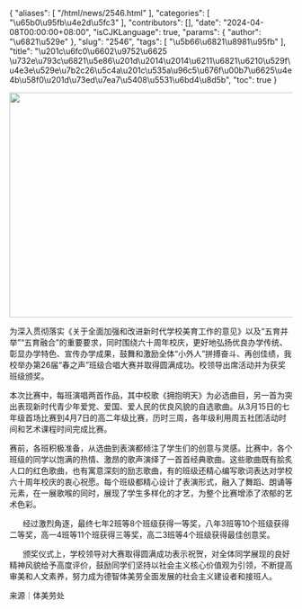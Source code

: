 {
    "aliases": [
        "/html/news/2546.html"
    ],
    "categories": [
        "\u65b0\u95fb\u4e2d\u5fc3"
    ],
    "contributors": [],
    "date": "2024-04-08T00:00:00+08:00",
    "isCJKLanguage": true,
    "params": {
        "author": "\u6821\u529e"
    },
    "slug": "2546",
    "tags": [
        "\u5b66\u6821\u8981\u95fb"
    ],
    "title": "\u201c\u6fc0\u6602\u9752\u6625 \u732e\u793c\u6821\u5e86\u201d\u2014\u2014\u6211\u6821\u6210\u529f\u4e3e\u529e\u7b2c26\u5c4a\u201c\u535a\u96c5\u676f\u00b7\u6625\u4e4b\u58f0\u201d\u73ed\u7ea7\u5408\u5531\u6bd4\u8d5b",
    "toc": true
}


<img
    src="https://cdn.tfls.online/mirror/full/37087a8c5477f08a187f7f8134149bc117b04dec.jpg"
    style="display:block;margin-left:auto;margin-right:auto;"
    decoding="async"
    fetchpriority="auto"
    loading="lazy"
    height="400"
    width="600"
/>




  





为深入贯彻落实《关于全面加强和改进新时代学校美育工作的意见》以及“五育并举”“五育融合”的重要要求，同时围绕六十周年校庆，更好地弘扬优良办学传统、彰显办学特色、宣传办学成果，鼓舞和激励全体“小外人”拼搏奋斗、再创佳绩，我校举办第26届“春之声”班级合唱大赛并取得圆满成功。校领导出席活动并为获奖班级颁奖。




  





本次比赛中，每班演唱两首作品，其中校歌《拥抱明天》为必选曲目，另一首为突出表现新时代青少年爱党、爱国、爱人民的优良风貌的自选歌曲。从3月15日的七年级首场比赛到4月7日的高二年级比赛，历时三周，各年级利用周五社团活动时间和艺术课程时间完成比赛。




  





赛前，各班积极准备，从选曲到表演都倾注了学生们的创意与灵感。比赛中，各个班级的同学以饱满的热情、激昂的歌声演绎了一首首经典歌曲。这些歌曲既有脍炙人口的红色歌曲，也有寓意深刻的励志歌曲，有的班级还精心编写歌词表达对学校六十周年校庆的衷心祝愿。每个班级都精心设计了表演形式，融入了舞蹈、朗诵等元素，在一展歌喉的同时，展现了学生多样化的才艺，为整个比赛增添了浓郁的艺术色彩。




  






  





      经过激烈角逐，最终七年2班等8个班级获得一等奖，八年3班等10个班级获得二等奖，高一4班等11个班获得三等奖，高二3班等4个班级获得最佳创意奖。




  





      颁奖仪式上，学校领导对大赛取得圆满成功表示祝贺，对全体同学展现的良好精神风貌给予高度评价，鼓励同学们坚持以社会主义核心价值观为引领，不断提高审美和人文素养，努力成为德智体美劳全面发展的社会主义建设者和接班人。





  





来源｜体美劳处





  





  



